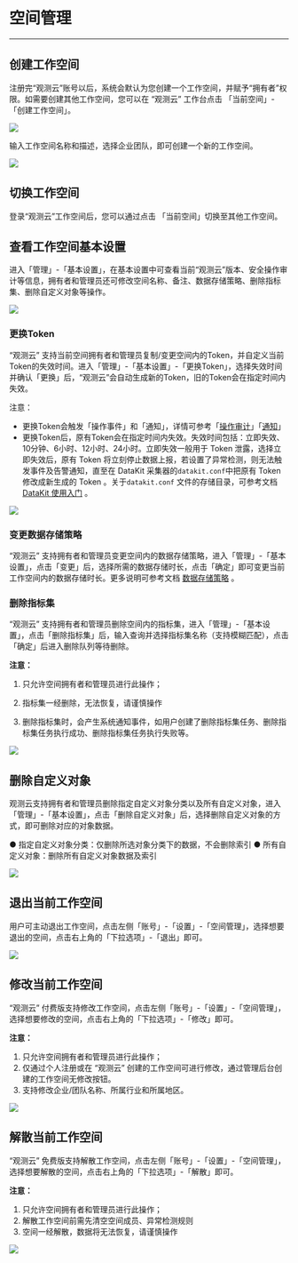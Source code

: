 # 空间管理
---


## 创建工作空间

注册完“观测云”账号以后，系统会默认为您创建一个工作空间，并赋予“拥有者”权限。如需要创建其他工作空间，您可以在 “观测云” 工作台点击 「当前空间」-「创建工作空间」。

![](img/Creating.a.workspace.png)

输入工作空间名称和描述，选择企业团队，即可创建一个新的工作空间。

![](img/workspace_1.png)

## 切换工作空间

登录“观测云”工作空间后，您可以通过点击 「当前空间」切换至其他工作空间。


## 查看工作空间基本设置

进入「管理」-「基本设置」，在基本设置中可查看当前“观测云”版本、安全操作审计等信息，拥有者和管理员还可修改空间名称、备注、数据存储策略、删除指标集、删除自定义对象等操作。

![](img/7.custom_cloud_2.png)


### 更换Token

“观测云” 支持当前空间拥有者和管理员复制/变更空间内的Token，并自定义当前Token的失效时间。进入「管理」-「基本设置」-「更换Token」，选择失效时间并确认「更换」后，“观测云”会自动生成新的Token，旧的Token会在指定时间内失效。

注意：

- 更换Token会触发「操作事件」和「通知」，详情可参考「[操作审计](../management/operation-audit.md)」「[通知](../management/system-notification.md)」
- 更换Token后，原有Token会在指定时间内失效。失效时间包括：立即失效、10分钟、6小时、12小时、24小时。立即失效一般用于 Token 泄露，选择立即失效后，原有 Token 将立刻停止数据上报，若设置了异常检测，则无法触发事件及告警通知，直至在 DataKit 采集器的`datakit.conf`中把原有 Token 修改成新生成的 Token 。关于`datakit.conf` 文件的存储目录，可参考文档 [DataKit 使用入门](../datakit/datakit-conf.md) 。

![](img/datakit.png)


### 变更数据存储策略

“观测云” 支持拥有者和管理员变更空间内的数据存储策略，进入「管理」-「基本设置」，点击「变更」后，选择所需的数据存储时长，点击「确定」即可变更当前工作空间内的数据存储时长。更多说明可参考文档 [数据存储策略](../billing/billing-method/data-storage.md) 。


### 删除指标集

“观测云” 支持拥有者和管理员删除空间内的指标集，进入「管理」-「基本设置」，点击「删除指标集」后，输入查询并选择指标集名称（支持模糊匹配），点击「确定」后进入删除队列等待删除。

**注意：**

1. 只允许空间拥有者和管理员进行此操作；

1. 指标集一经删除，无法恢复，请谨慎操作

1. 删除指标集时，会产生系统通知事件，如用户创建了删除指标集任务、删除指标集任务执行成功、删除指标集任务执行失败等。

  ![](img/11.metric_1.png)


## 删除自定义对象

观测云支持拥有者和管理员删除指定自定义对象分类以及所有自定义对象，进入「管理」-「基本设置」，点击「删除自定义对象」后，选择删除自定义对象的方式，即可删除对应的对象数据。

● 指定自定义对象分类：仅删除所选对象分类下的数据，不会删除索引
● 所有自定义对象：删除所有自定义对象数据及索引

![](img/7.custom_cloud_3.png)

## 退出当前工作空间

用户可主动退出工作空间，点击左侧「账号」-「设置」-「空间管理」，选择想要退出的空间，点击右上角的「下拉选项」-「退出」即可。

![](img/5.workspace_8.png)


## 修改当前工作空间

“观测云” 付费版支持修改工作空间，点击左侧「账号」-「设置」-「空间管理」，选择想要修改的空间，点击右上角的「下拉选项」-「修改」即可。

**注意：**

1. 只允许空间拥有者和管理员进行此操作；
1. 仅通过个人注册或在 “观测云” 创建的工作空间可进行修改，通过管理后台创建的工作空间无修改按钮。
1. 支持修改企业/团队名称、所属行业和所属地区。

![](img/5.workspace_7.png)

## 解散当前工作空间

“观测云” 免费版支持解散工作空间，点击左侧「账号」-「设置」-「空间管理」，选择想要解散的空间，点击右上角的「下拉选项」-「解散」即可。

**注意：**

1. 只允许空间拥有者和管理员进行此操作；
2. 解散工作空间前需先清空空间成员、异常检测规则
3. 空间一经解散，数据将无法恢复，请谨慎操作

![](img/5.workspace_6.png)



